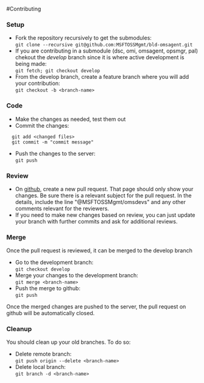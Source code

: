 #Contributing

### Setup
- Fork the repository recursively to get the submodules:</br>```git clone --recursive git@github.com:MSFTOSSMgmt/bld-omsagent.git```
- If you are contributing in a submodule (dsc, omi, omsagent, opsmgr, pal) chekout the *develop* branch since it is where active development is being made:</br>```git fetch; git checkout develop```
- From the develop branch, create a feature branch where you will add your contribution:</br>```git checkout -b <branch-name>```

### Code
- Make the changes as needed, test them out
- Commit the changes:
```shell
  git add <changed files>
  git commit -m "commit message"
```
- Push the changes to the server:</br>```git push```

### Review
- On [github](https://github.com/MSFTOSSMgmt/bld-omsagent), create a new pull request. That page should only show your changes. Be sure there is a relevant subject for the pull request. In the details, include the line "@MSFTOSSMgmt/omsdevs" and any other comments relevant for the reviewers.
- If you need to make new changes based on review, you can just update your branch with further commits and ask for additional reviews.

### Merge
Once the pull request is reviewed, it can be merged to the develop branch
- Go to the development branch:</br>```git checkout develop```
- Merge your changes to the development branch:</br>```git merge <branch-name>```
- Push the merge to github:</br>```git push```

Once the merged changes are pushed to the server, the pull request on github will be automatically closed.

### Cleanup
You should clean up your old branches. To do so:
- Delete remote branch:</br>```git push origin --delete <branch-name>```
- Delete local branch:</br>```git branch -d <branch-name>```
